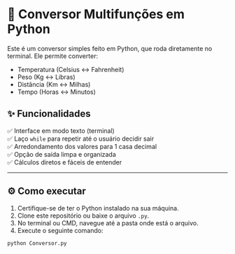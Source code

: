 # 🧮 Conversor Multifunções em Python

Este é um conversor simples feito em Python, que roda diretamente no terminal. Ele permite converter:

- Temperatura (Celsius ↔️ Fahrenheit)
- Peso (Kg ↔️ Libras)
- Distância (Km ↔️ Milhas)
- Tempo (Horas ↔️ Minutos)

## ✨ Funcionalidades

✅ Interface em modo texto (terminal)  
✅ Laço `while` para repetir até o usuário decidir sair  
✅ Arredondamento dos valores para 1 casa decimal  
✅ Opção de saída limpa e organizada  
✅ Cálculos diretos e fáceis de entender  

---

## ⚙️ Como executar

1. Certifique-se de ter o Python instalado na sua máquina.  
2. Clone este repositório ou baixe o arquivo `.py`.  
3. No terminal ou CMD, navegue até a pasta onde está o arquivo.  
4. Execute o seguinte comando:

```bash
python Conversor.py

